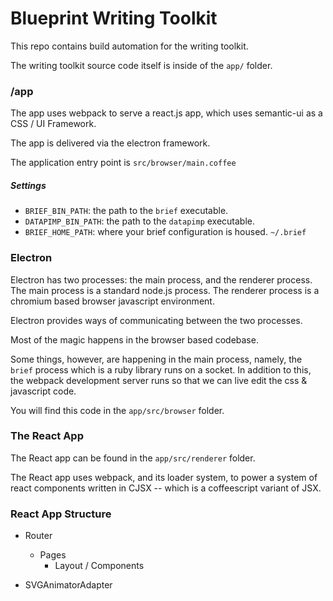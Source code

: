 # Blueprint Writing Toolkit

This repo contains build automation for the writing toolkit.

The writing toolkit source code itself is inside of the `app/`
folder.

### /app

The app uses webpack to serve a react.js app, which uses semantic-ui
as a CSS / UI Framework.

The app is delivered via the electron framework.

The application entry point is `src/browser/main.coffee`

##### Settings

- `BRIEF_BIN_PATH`: the path to the `brief` executable.
- `DATAPIMP_BIN_PATH`: the path to the `datapimp` executable.
- `BRIEF_HOME_PATH`: where your brief configuration is housed. `~/.brief`

### Electron

Electron has two processes: the main process, and the renderer
process.  The main process is a standard node.js process.  The
renderer process is a chromium based browser javascript environment.

Electron provides ways of communicating between the two processes.

Most of the magic happens in the browser based codebase.  

Some things, however, are happening in the main process, namely,
the `brief` process which is a ruby library runs on a socket.  In
addition to this, the webpack development server runs so that we
can live edit the css & javascript code.

You will find this code in the `app/src/browser` folder.

### The React App

The React app can be found in the `app/src/renderer` folder.

The React app uses webpack, and its loader system, to power a
system of react components written in CJSX -- which is a
coffeescript variant of JSX.

### React App Structure

- Router
  - Pages
    - Layout / Components

- SVGAnimatorAdapter
